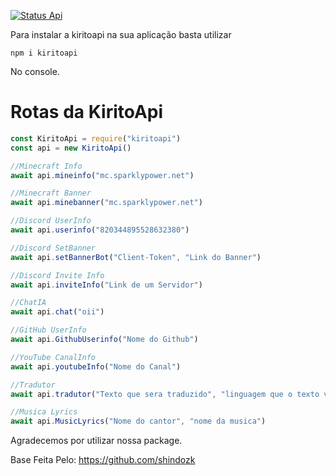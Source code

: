<a href="https://g-status.ecoguardiao.tech/status/kiritoapi"> <img alt="Status Api" src="[API NPM](https://g-status.ecoguardiao.tech/api/badge/4/status)">
    </a>

    
Para instalar a kiritoapi na sua aplicação basta utilizar 

```npm i kiritoapi```

No console.

# Rotas da KiritoApi

```js
const KiritoApi = require("kiritoapi")
const api = new KiritoApi()

//Minecraft Info
await api.mineinfo("mc.sparklypower.net")

//Minecraft Banner
await api.minebanner("mc.sparklypower.net")

//Discord UserInfo
await api.userinfo("820344895528632380")

//Discord SetBanner
await api.setBannerBot("Client-Token", "Link do Banner")

//Discord Invite Info
await api.inviteInfo("Link de um Servidor")

//ChatIA
await api.chat("oii")

//GitHub UserInfo
await api.GithubUserinfo("Nome do Github")

//YouTube CanalInfo
await api.youtubeInfo("Nome do Canal")

//Tradutor
await api.tradutor("Texto que sera traduzido", "linguagem que o texto vai ser traduzido exemplo: en = inglês")

//Musica Lyrics
await api.MusicLyrics("Nome do cantor", "nome da musica")
```

Agradecemos por utilizar nossa package.


Base Feita Pelo: https://github.com/shindozk
